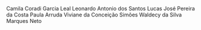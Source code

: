 Camila Coradi Garcia Leal
Leonardo Antonio dos Santos
Lucas José Pereira da Costa
Paula Arruda
Viviane da Conceição Simões
Waldecy da Silva Marques Neto
